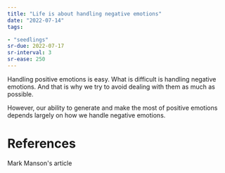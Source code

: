 ```yaml
---
title: "Life is about handling negative emotions"
date: "2022-07-14"
tags:

- "seedlings"
sr-due: 2022-07-17
sr-interval: 3
sr-ease: 250
---
```


Handling positive emotions is easy. What is difficult is handling negative emotions. And that is why we try to avoid dealing with them as much as possible.

However, our ability to generate and make the most of positive emotions depends largely on how we handle negative emotions.

# References

Mark Manson's article